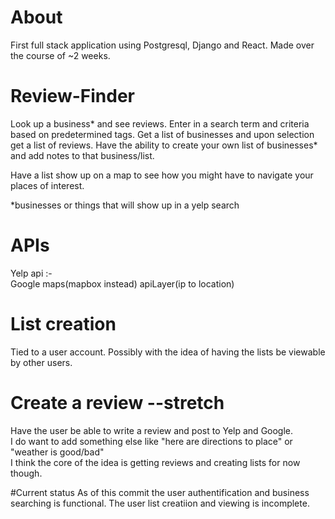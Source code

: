 # About
First full stack application using Postgresql, Django and React. Made over the course of ~2 weeks.

# Review-Finder
Look up a business* and see reviews.
Enter in a search term and criteria based on predetermined tags. Get a list of businesses and upon selection get a list of reviews.
Have the ability to create your own list of businesses* and add notes to that business/list.  

Have a list show up on a map to see how you might have to navigate your places of interest.  

*businesses or things that will show up in a yelp search  


# APIs
Yelp api
:-  
Google maps(mapbox instead)
apiLayer(ip to location)

# List creation
Tied to a user account. Possibly with the idea of having the lists be viewable by other users.  

# Create a review --stretch
Have the user be able to write a review and post to Yelp and Google.  
I do want to add something else like "here are directions to place" or "weather is good/bad"  
I think the core of the idea is getting reviews and creating lists for now though. 

#Current status
As of this commit the user authentification and business searching is functional. The user list creatiion and viewing is incomplete.
